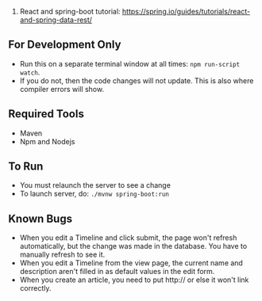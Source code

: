 1. React and spring-boot tutorial: https://spring.io/guides/tutorials/react-and-spring-data-rest/

## For Development Only
 - Run this on a separate terminal window at all times: `npm run-script watch`. 
 - If you do not, then the code changes will not update. This is also where compiler errors will show.

## Required Tools
 - Maven
 - Npm and Nodejs

## To Run

 - You must relaunch the server to see a change
 - To launch server, do: `./mvnw spring-boot:run`


 ## Known Bugs
 - When you edit a Timeline and click submit, the page won't refresh automatically, but the change was made in the database. You have to manually refresh to see it.
 - When you edit a Timeline from the view page, the current name and description aren't filled in as default values in the edit form.
 - When you create an article, you need to put http:// or else it won't link correctly.
 